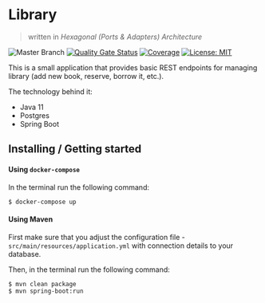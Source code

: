 # Library 
> written in *Hexagonal (Ports & Adapters) Architecture*

![Master Branch](https://github.com/wkrzywiec/library-hexagonal/workflows/Master%20Branch/badge.svg?branch=master) [![Quality Gate Status](https://sonarcloud.io/api/project_badges/measure?project=wkrzywiec_library-hexagonal&metric=alert_status)](https://sonarcloud.io/dashboard?id=wkrzywiec_library-hexagonal) [![Coverage](https://sonarcloud.io/api/project_badges/measure?project=wkrzywiec_library-hexagonal&metric=coverage)](https://sonarcloud.io/dashboard?id=wkrzywiec_library-hexagonal) [![License: MIT](https://img.shields.io/badge/License-MIT-yellow.svg)](https://opensource.org/licenses/MIT)

This is a small application that provides basic REST endpoints for managing library (add new book, reserve, borrow it, etc.). 

The technology behind it: 
* Java 11
* Postgres
* Spring Boot 

## Installing / Getting started

#### Using `docker-compose`

In the terminal run the following command:
```console
$ docker-compose up
``` 

#### Using Maven

First make sure that you adjust the configuration file - `src/main/resources/application.yml` with connection details to your database.  

Then, in the terminal run the following command:
```console
$ mvn clean package
$ mvn spring-boot:run
```


